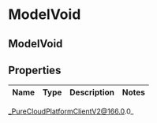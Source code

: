 # ModelVoid

## ModelVoid

## Properties

|Name | Type | Description | Notes|
|------------ | ------------- | ------------- | -------------|



_PureCloudPlatformClientV2@166.0.0_
